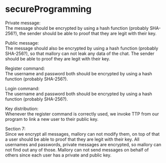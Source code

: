 # secureProgramming
Private message:<br />
The message should be encrypted by using a hash function (probably SHA-256?), the sender should be able to proof that they are legit with their key.

Public message:<br />
The message should also be encrypted by using a hash function (probably SHA-256?), so that mallory can not leak any data of the chat. The sender should be able to proof they are legit with their key.

Register command:<br />
The username and password both should be encrypted by using a hash function (probably SHA-256?).

Login command:<br />
The username and password both should be encrypted by using a hash function (probably SHA-256?).

Key distribution:<br />
Whenever the register command is correctly used, we invoke TTP from our program to link a new user to their public key.

Section 7:<br />
Since we encrypt all messages, mallory can not modify them, on top of that a user should be able to proof that they are legit with their key.
All usernames and passwords, private messages are encrypted, so mallory can not find out any of those.
Mallory can not send messages on behalf of others since each user has a private and public key.

